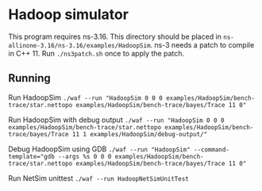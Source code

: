 # Hadoop simulator

This program requires ns-3.16. This directory should be placed in `ns-allinone-3.16/ns-3.16/examples/HadoopSim`.
ns-3 needs a patch to compile in C++ 11. Run `./ns3patch.sh` once to apply the patch.

## Running

Run HadoopSim
`./waf --run "HadoopSim 0 0 0 examples/HadoopSim/bench-trace/star.nettopo examples/HadoopSim/bench-trace/bayes/Trace 11 0"`

Run HadoopSim with debug output
`./waf --run "HadoopSim 0 0 0 examples/HadoopSim/bench-trace/star.nettopo examples/HadoopSim/bench-trace/bayes/Trace 11 1 examples/HadoopSim/debug-output/"`

Debug HadoopSim using GDB
`./waf --run "HadoopSim" --command-template="gdb --args %s 0 0 0 examples/HadoopSim/bench-trace/star.nettopo examples/HadoopSim/bench-trace/bayes/Trace 11 0"`

Run NetSim unittest
`./waf --run HadoopNetSimUnitTest`

